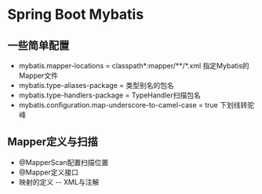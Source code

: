 # Spring Boot Mybatis

## 一些简单配置
* mybatis.mapper-locations = classpath*:mapper/**/\*.xml 指定Mybatis的Mapper文件
* mybatis.type-aliases-package = 类型别名的包名
* mybatis.type-handlers-package = TypeHandler扫描包名
* mybatis.configuration.map-underscore-to-camel-case = true 下划线转驼峰

## Mapper定义与扫描
* @MapperScan配置扫描位置
* @Mapper定义接口
* 映射的定义 -- XML与注解
